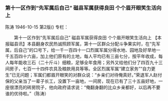 ### 第十一区作到“先军属后自己”  磁县军属获得良田  个个眉开眼笑生活向上
陈涛
1946-10-15
第2版()
专栏：

　　第十一区作到“先军属后自己”
    磁县军属获得良田
    个个眉开眼笑生活向上
    【本报磁县讯】本县翻身农民热诚照顾军属，第十一区群众分配斗争果实时，在“先军属，后自己”的口号下，给一千一百四十一口烈属军属分得水地、园地及好旱地一千五百四十六亩，加上他们原有的土地，每人平均已有三亩七分，按平年收成，每人每年能收三石（二十斤斗）细粮，足够全年食用；另外又给他们分了四百九十三间房子，七百一十四件农具及粮款用具等等。全区烈属军属“建立家务”“自力更生”已无问题；军属们都眉开眼笑的对群众说：“乡亲们对待俺真好。”荣退军人赵付保的父亲当了一辈子长工，没置下一亩地，一间房，现在已有了三十五亩好地，一座很漂亮的砖房院子，他向政府请求说：“俺翻身翻的比众乡亲都好，以后再不要谁的优待啦。”（陈涛）
